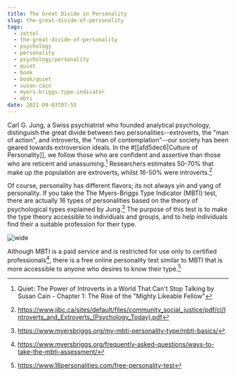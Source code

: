 ```yaml
---
title: The Great Divide in Personality
slug: the-great-divide-of-personality
tags:
  - zettel
  - the-great-divide-of-personality
  - psychology
  - personality
  - psychology/personality
  - quiet
  - book
  - book/quiet
  - susan-cain
  - myers-briggs-type-indicator
  - mbti
date: 2021-09-03T07:55
---
```



Carl G. Jung, a Swiss psychiatrist who founded analytical psychology,
distinguish the great divide between two personalities--extroverts, the "man of
action", and introverts, the "man of contemplation"--our society has been geared
towards extroversion ideals.  In the #[[afd5dec6|Culture of Personality]], we
follow those who are confident and assertive than those who are reticent and
unassuming.[^1] Researchers estimates 50-70% that make up the population are
extroverts, whilst 16-50% were introverts.[^2]

Of course, personality has different flavors; its not always yin and yang of
personality. If you take the The Myers-Briggs Type Indicator (MBTI) test, there
are actually 16 types of personalities based on the theory of psychological
types explained by Jung.[^3] The purpose of this test is to make the type
theory accessible to individuals and groups, and to help individuals find their
a suitable profession for their type.

![wide](https://upload.wikimedia.org/wikipedia/commons/1/1f/MyersBriggsTypes.png "image from Wikimedia Commons (cc)")

Although MBTI is a paid service and is restricted for use only to certified
professionals[^4], there is a free online personality test similar to MBTI that
is more accessible to anyone who desires to know their type.[^5]


[^1]: Quiet: The Power of Introverts in a World That Can't Stop Talking by Susan Cain - Chapter 1: The Rise of the "Mighty Likeable Fellow"
[^2]: https://www.jibc.ca/sites/default/files/community_social_justice/pdf/cl/Introverts_and_Extroverts_(Psychology_Today).pdf
[^3]: https://www.myersbriggs.org/my-mbti-personality-type/mbti-basics/
[^4]: https://www.myersbriggs.org/frequently-asked-questions/ways-to-take-the-mbti-assessment/
[^5]: https://www.16personalities.com/free-personality-test

